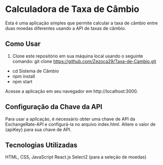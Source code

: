 # Calculadora de Taxa de Câmbio

Esta é uma aplicação simples que permite calcular a taxa de câmbio entre duas moedas diferentes usando a API de taxas de câmbio.

## Como Usar

1. Clone este repositório em sua máquina local usando o seguinte comando:
   git clone https://github.com/Zezoca29/Taxa-de-Cambio.git
   
- cd Sistema de Câmbio
- npm install
- npm start

Acesse a aplicação em seu navegador em http://localhost:3000.

## Configuração da Chave da API

Para usar a aplicação, é necessário obter uma chave de API da ExchangeRate-API e configurá-la no arquivo index.html. Altere o valor de {apiKey} para sua chave de API.

## Tecnologias Utilizadas

HTML, CSS, JavaScript
React.js
Select2 (para a seleção de moedas)

